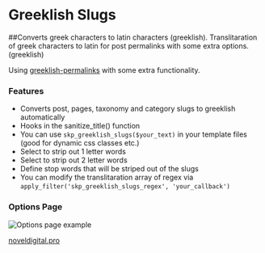 Greeklish Slugs
======================
##Converts greek characters to latin characters (greeklish).
Translitaration of greek characters to latin for post permalinks with some extra options. (greeklish)

Using [greeklish-permalinks](https://github.com/dyrer/greeklish-permalinks) with some extra functionality.

### Features

* Converts post, pages, taxonomy and category slugs to greeklish automatically
* Hooks in the sanitize_title() function
* You can use ```skp_greeklish_slugs($your_text)``` in your template files (good for dynamic css classes etc.)
* Select to strip out 1 letter words
* Select to strip out 2 letter words
* Define stop words that will be striped out of the slugs
* You can modify the translitaration array of regex via ```apply_filter('skp_greeklish_slugs_regex', 'your_callback')```

### Options Page

![Options page example](http://imgur.com/XNREUIl)

[noveldigital.pro](https://noveldigital.pro)

